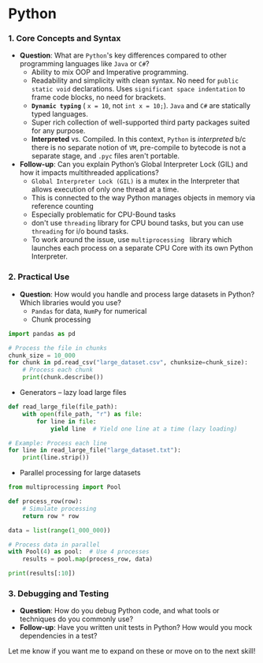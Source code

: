 # Python

### 1. **Core Concepts and Syntax**
- **Question**: What are `Python`'s key differences compared to other programming languages like `Java` or `C#`?
  - Ability to mix OOP and Imperative programming. 
  - Readability and simplicity with clean syntax. No need for `public static void` declarations. Uses `significant space indentation` to frame code blocks, no need for brackets.
  - **`Dynamic typing`** ( `x = 10`, not `int x = 10;`). `Java` and `C#` are statically typed languages.
  - Super rich collection of well-supported third party packages suited for any purpose.
  - **Interpreted** vs. Compiled. In this context, `Python` is _interpreted_ b/c there is no separate notion of `VM`, pre-compile to bytecode is not a separate stage, and `.pyc` files aren't portable.
- **Follow-up**: Can you explain Python’s Global Interpreter Lock (GIL) and how it impacts multithreaded applications?
  - `Global Interpreter Lock (GIL)` is a mutex in the Interpreter that allows execution of only one thread at a time. 
  - This is connected to the way Python manages objects in memory via reference counting
  - Especially problematic for CPU-Bound tasks
  - don't use `threading` library for CPU bound tasks, but you can use `threading` for i/o bound tasks.
  - To work around the issue, use `multiprocessing ` library which launches each process on a separate CPU Core with its own Python Interpreter.

### 2. **Practical Use**
- **Question**: How would you handle and process large datasets in Python? Which libraries would you use?
  - `Pandas` for data, `NumPy` for numerical
  - Chunk processing
```python
import pandas as pd

# Process the file in chunks
chunk_size = 10_000
for chunk in pd.read_csv("large_dataset.csv", chunksize=chunk_size):
    # Process each chunk
    print(chunk.describe())
```
  - Generators – lazy load large files
```Python
def read_large_file(file_path):
    with open(file_path, "r") as file:
        for line in file:
            yield line  # Yield one line at a time (lazy loading)

# Example: Process each line
for line in read_large_file("large_dataset.txt"):
    print(line.strip())
```
 - Parallel processing for large datasets
```Python
from multiprocessing import Pool

def process_row(row):
    # Simulate processing
    return row * row

data = list(range(1_000_000))

# Process data in parallel
with Pool(4) as pool:  # Use 4 processes
    results = pool.map(process_row, data)

print(results[:10])
```

### 3. **Debugging and Testing**
- **Question**: How do you debug Python code, and what tools or techniques do you commonly use?
- **Follow-up**: Have you written unit tests in Python? How would you mock dependencies in a test?

Let me know if you want me to expand on these or move on to the next skill!